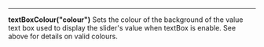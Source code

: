 <a name="textBoxColour"><h3 style="padding-top: 40px; margin-top: 40px;"></h3></a>
_____________________________
**textBoxColour("colour")** Sets the colour of the background of the value text box used to display the slider's value when textBox is enable. See above for details on valid colours.

<!--UPDATE WIDGET_IN_CSOUND
    SIdent sprintf "textBoxColour(%d, %d, %d) ", rnd(255), rnd(255), rnd(255)
    SIdentifier strcat SIdentifier, SIdent  
-->